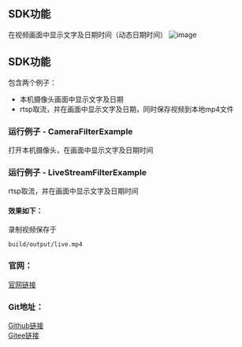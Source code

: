 ## SDK功能
在视频画面中显示文字及日期时间（动态日期时间）
![image](https://aias-home.oss-cn-beijing.aliyuncs.com/AIAS/video_sdk/text_date.jpeg)

## SDK功能
包含两个例子：
- 本机摄像头画面中显示文字及日期
- rtsp取流，并在画面中显示文字及日期，同时保存视频到本地mp4文件

### 运行例子 - CameraFilterExample
打开本机摄像头，在画面中显示文字及日期时间

### 运行例子 - LiveStreamFilterExample
rtsp取流，并在画面中显示文字及日期时间

#### 效果如下：
录制视频保存于
```
build/output/live.mp4
```

### 官网：
[官网链接](http://www.aias.top/)

### Git地址：   
[Github链接](https://github.com/mymagicpower/AIAS)    
[Gitee链接](https://gitee.com/mymagicpower/AIAS)   
